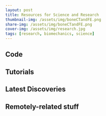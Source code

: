```yaml
---
layout: post
title: Resources for Science and Research
thumbnail-img: /assets/img/boneCTandFE.png
share-img: /assets/img/boneCTandFE.png
cover-img: /assets/img/research.jpg
tags: [research, biomechanics, science]
---
```


## Code


## Tutorials


## Latest Discoveries




## Remotely-related stuff